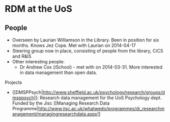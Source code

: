 # RDM at the UoS #

## People ##
 * Overseen by Laurian Williamson in the Library.  Been in position for six months.  Knows Jez Cope.  Met with Laurian on 2014-04-17
 * Steering group now in place, consisting of people from the library, CiCS and R&IS
 * Other interesting people: 
   * Dr Andrew Cox (iSchool) - met with on 2014-03-31.  More interested in data management than open data.

Projects
 * [[DMSPPsych|http://www.sheffield.ac.uk/psychology/research/groups/dmsppsych]]: Research data management for the UoS Psychology dept.  Funded by the Jisc [[Managing Research Data Programme|http://www.jisc.ac.uk/whatwedo/programmes/di_researchmanagement/managingresearchdata.aspx]]

